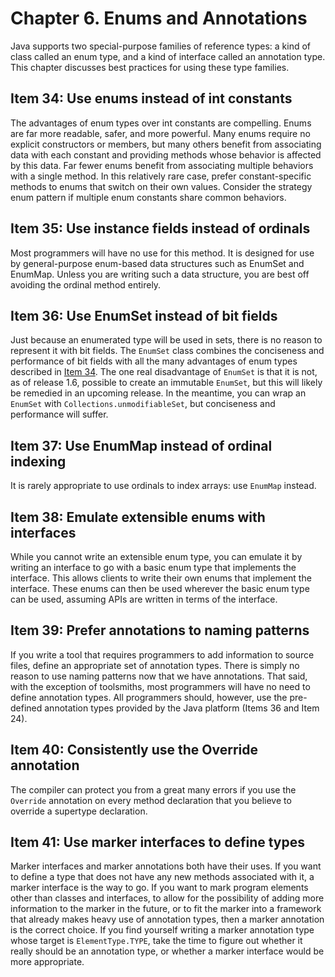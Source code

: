 # Chapter 6. Enums and Annotations

Java supports two special-purpose families of reference types: a kind of class called an enum type, and a kind of interface called an annotation type. This chapter discusses best practices for using these type families.

## Item 34: Use enums instead of int constants

The advantages of enum types over int constants are compelling. Enums are far more readable, safer, and more powerful. Many enums require no explicit constructors or members, but many others benefit from associating data with each constant and providing methods whose behavior is affected by this data. Far fewer enums benefit from associating multiple behaviors with a single method. In this relatively rare case, prefer constant-specific methods to enums that switch on their own values. Consider the strategy enum pattern if multiple enum constants share common behaviors.

## Item 35: Use instance fields instead of ordinals

Most programmers will have no use for this method. It is designed for use by general-purpose enum-based data structures such as EnumSet and EnumMap. Unless you are writing such a data structure, you are best off avoiding the ordinal method entirely.

## Item 36: Use EnumSet instead of bit fields

Just because an enumerated type will be used in sets, there is no reason to represent it with bit fields. The `EnumSet` class combines the conciseness and performance of bit fields with all the many advantages of enum types described in [Item 34](chapter-6.md#item-34-use-enums-instead-of-int-constants). The one real disadvantage of `EnumSet` is that it is not, as of release 1.6, possible to create an immutable `EnumSet`, but this will likely be remedied in an upcoming release. In the meantime, you can wrap an `EnumSet` with `Collections.unmodifiableSet`, but conciseness and performance will suffer.

## Item 37: Use EnumMap instead of ordinal indexing

It is rarely appropriate to use ordinals to index arrays: use `EnumMap` instead.

## Item 38: Emulate extensible enums with interfaces

While you cannot write an extensible enum type, you can emulate it by writing an interface to go with a basic enum type that implements the interface. This allows clients to write their own enums that implement the interface. These enums can then be used wherever the basic enum type can be used, assuming APIs are written in terms of the interface.

## Item 39: Prefer annotations to naming patterns

If you write a tool that requires programmers to add information to source files, define an appropriate set of annotation types. There is simply no reason to use naming patterns now that we have annotations. That said, with the exception of toolsmiths, most programmers will have no need to define annotation types. All programmers should, however, use the pre- defined annotation types provided by the Java platform (Items 36 and Item 24).

## Item 40: Consistently use the Override annotation

The compiler can protect you from a great many errors if you use the `Override` annotation on every method declaration that you believe to override a supertype declaration.

## Item 41: Use marker interfaces to define types

Marker interfaces and marker annotations both have their uses. If you want to define a type that does not have any new methods associated with it, a marker interface is the way to go. If you want to mark program elements other than classes and interfaces, to allow for the possibility of adding more information to the marker in the future, or to fit the marker into a framework that already makes heavy use of annotation types, then a marker annotation is the correct choice. If you find yourself writing a marker annotation type whose target is `ElementType.TYPE`, take the time to figure out whether it really should be an annotation type, or whether a marker interface would be more appropriate.